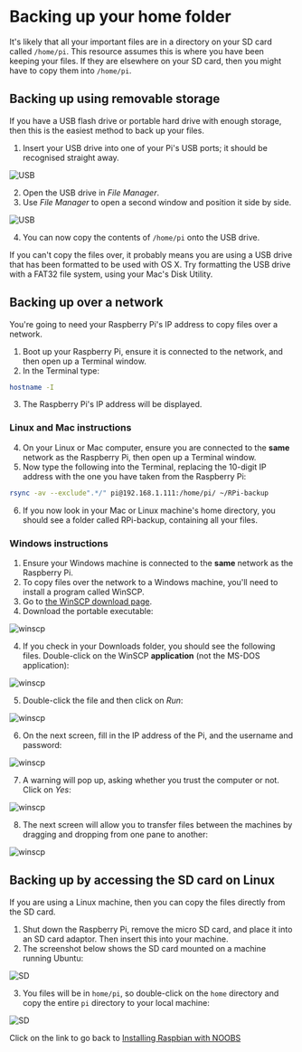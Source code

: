 # Backing up your home folder

It's likely that all your important files are in a directory on your SD card called `/home/pi`. This resource assumes this is where you have been keeping your files. If they are elsewhere on your SD card, then you might have to copy them into `/home/pi`.

## Backing up using removable storage

If you have a USB flash drive or portable hard drive with enough storage, then this is the easiest method to back up your files.

1. Insert your USB drive into one of your Pi's USB ports; it should be recognised straight away.

  ![USB](images/backup/usb1.png)

2. Open the USB drive in *File Manager*.
3. Use *File Manager* to open a second window and position it side by side.

  ![USB](images/backup/usb2.png)

4. You can now copy the contents of `/home/pi` onto the USB drive.

If you can't copy the files over, it probably means you are using a USB drive that has been formatted to be used with OS X. Try formatting the USB drive with a FAT32 file system, using your Mac's Disk Utility.

## Backing up over a network

You're going to need your Raspberry Pi's IP address to copy files over a network.

1. Boot up your Raspberry Pi, ensure it is connected to the network, and then open up a Terminal window.
2. In the Terminal type:

  ```bash
  hostname -I
  ```

3. The Raspberry Pi's IP address will be displayed.

### Linux and Mac instructions

4. On your Linux or Mac computer, ensure you are connected to the **same** network as the Raspberry Pi, then open up a Terminal window.
5. Now type the following into the Terminal, replacing the 10-digit IP address with the one you have taken from the Raspberry Pi:

  ```bash
  rsync -av --exclude".*/" pi@192.168.1.111:/home/pi/ ~/RPi-backup
  ```

6. If you now look in your Mac or Linux machine's home directory, you should see a folder called RPi-backup, containing all your files.

### Windows instructions

1. Ensure your Windows machine is connected to the **same** network as the Raspberry Pi.
1. To copy files over the network to a Windows machine, you'll need to install a program called WinSCP.
2. Go to [the WinSCP download page](http://winscp.net/eng/download.php).
3. Download the portable executable:

  ![winscp](images/backup/winscp1.png)

4. If you check in your Downloads folder, you should see the following files. Double-click on the WinSCP **application** (not the MS-DOS application):

  ![winscp](images/backup/winscp2.png)

5. Double-click the file and then click on *Run*:

  ![winscp](images/backup/winscp3.png)

6. On the next screen, fill in the IP address of the Pi, and the username and password:

  ![winscp](images/backup/winscp4.png)

7. A warning will pop up, asking whether you trust the computer or not. Click on *Yes*:

  ![winscp](images/backup/winscp5.png)

8. The next screen will allow you to transfer files between the machines by dragging and dropping from one pane to another:

  ![winscp](images/backup/winscp6.png)

## Backing up by accessing the SD card on Linux

If you are using a Linux machine, then you can copy the files directly from the SD card.

1. Shut down the Raspberry Pi, remove the micro SD card, and place it into an SD card adaptor. Then insert this into your machine.
2. The screenshot below shows the SD card mounted on a machine running Ubuntu:

  ![SD](images/backup/SD1.png)

3. You files will be in `home/pi`, so double-click on the `home` directory and copy the entire `pi` directory to your local machine:

  ![SD](images/backup/SD2.png)

Click on the link to go back to [Installing Raspbian with NOOBS](worksheet.md)

